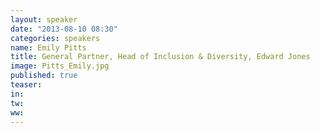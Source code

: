 ```yaml
---
layout: speaker
date: "2013-08-10 08:30"
categories: speakers
name: Emily Pitts
title: General Partner, Head of Inclusion & Diversity, Edward Jones
image: Pitts_Emily.jpg
published: true
teaser: 
in:
tw:
ww: 
---
```

